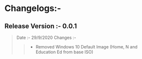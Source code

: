 # Changelogs:- 

## Release Version  :- 0.0.1
>Date :- 29/9/2020
>Changes :- 
>> * Removed Windows 10 Default Image (Home, N and Education Ed from base ISO)
